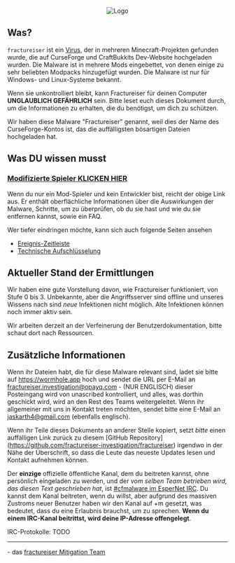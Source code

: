 <p align="center">
    <img src="docs/media/logo.svg" alt="Logo">
</p>

## Was?
`fractureiser` ist ein [Virus](https://en.wikipedia.org/wiki/Computer_virus), der in mehreren Minecraft-Projekten gefunden wurde, die auf CurseForge und CraftBukkits Dev-Website hochgeladen wurden. Die Malware ist in mehrere Mods eingebettet, von denen einige zu sehr beliebten Modpacks hinzugefügt wurden. Die Malware ist nur für Windows- und Linux-Systeme bekannt.

Wenn sie unkontrolliert bleibt, kann Fractureiser für deinen Computer **UNGLAUBLICH GEFÄHRLICH** sein. Bitte leset euch dieses Dokument durch, um die Informationen zu erhalten, die du benötigst, um dich zu schützen.

Wir haben diese Malware "Fractureiser" genannt, weil dies der Name des CurseForge-Kontos ist, das die auffälligsten bösartigen Dateien hochgeladen hat.  

## Was DU wissen musst

### [Modifizierte Spieler KLICKEN HIER](docs/users.md)

Wenn du nur ein Mod-Spieler und kein Entwickler bist, reicht der obige Link aus. Er enthält oberflächliche Informationen über die Auswirkungen der Malware, Schritte, um zu überprüfen, ob du sie hast und wie du sie entfernen kannst, sowie ein FAQ.

Wer tiefer eindringen möchte, kann sich auch folgende Seiten ansehen
* [Ereignis-Zeitleiste](docs/timeline.md)
* [Technische Aufschlüsselung](docs/tech.md)

## Aktueller Stand der Ermittlungen
Wir haben eine gute Vorstellung davon, wie Fractureiser funktioniert, von Stufe 0 bis 3.
Unbekannte, aber die Angriffsserver sind offline und unseres Wissens nach sind *neue* Infektionen
nicht möglich. Alte Infektionen können noch immer aktiv sein.

Wir arbeiten derzeit an der Verfeinerung der Benutzerdokumentation, bitte schaut dort nach
Ressourcen.

## Zusätzliche Informationen

Wenn ihr Dateien habt, die für diese Malware relevant sind, ladet sie bitte auf https://wormhole.app hoch und sendet die URL per E-Mail an fractureiser.investigation@opayq.com - (NUR ENGLISCH) dieser Posteingang wird von unascribed kontrolliert, und alles, was dorthin geschickt wird, wird an den Rest des Teams weitergeleitet. Wenn ihr allgemeiner mit uns in Kontakt treten möchten, sendet bitte eine E-Mail an jaskarth4@gmail.com (ebenfalls englisch).

Wenn ihr Teile dieses Dokuments an anderer Stelle kopiert, setzt *bitte* einen auffälligen Link zurück zu diesem [GitHub Repository] (https://github.com/fractureiser-investigation/fractureiser) irgendwo in der Nähe der Überschrift, so dass die Leute das neueste Updates lesen und Kontakt aufnehmen können.

Der **einzige** offizielle öffentliche Kanal, dem du beitreten kannst, ohne persönlich eingeladen zu werden, und der *vom selben Team betrieben wird, das diesen Text geschrieben hat*, ist [#cfmalware im EsperNet IRC](https://webchat.esper.net/?channels=cfmalware). 
Du kannst dem Kanal beitreten, wenn du willst, aber aufgrund des massiven Zustroms neuer Benutzer haben wir den Kanal auf +m gesetzt, was bedeutet, dass du eine Erlaubnis brauchst, um zu sprechen. 
**Wenn du einem IRC-Kanal beitrittst, wird deine IP-Adresse offengelegt**.

IRC-Protokolle: TODO

---

\- das [fractureiser Mitigation Team](docs/credits.md)
